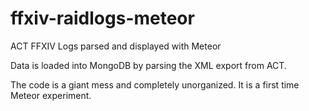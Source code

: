 # ffxiv-raidlogs-meteor
ACT FFXIV Logs parsed and displayed with Meteor

Data is loaded into MongoDB by parsing the XML export from ACT.

The code is a giant mess and completely unorganized. It is a first time Meteor experiment.
